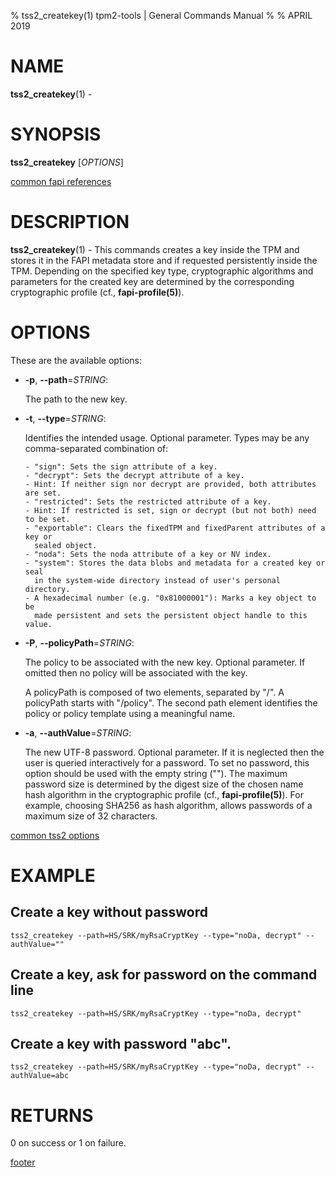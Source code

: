 % tss2_createkey(1) tpm2-tools | General Commands Manual
%
% APRIL 2019

# NAME

**tss2_createkey**(1) -

# SYNOPSIS

**tss2_createkey** [*OPTIONS*]

[common fapi references](common/tss2-fapi-references.md)

# DESCRIPTION

**tss2_createkey**(1) - This commands creates a key inside the TPM and stores it
in the FAPI metadata store and if requested
persistently inside the TPM. Depending on the  specified key type, cryptographic
algorithms and parameters for the created key are determined by the
corresponding cryptographic profile (cf., **fapi-profile(5)**).

# OPTIONS

These are the available options:

  * **-p**, **\--path**=_STRING_:

    The path to the new key.

  * **-t**, **\--type**=_STRING_:

    Identifies the intended usage. Optional parameter.
    Types may be any comma-separated combination of:

        - "sign": Sets the sign attribute of a key.
        - "decrypt": Sets the decrypt attribute of a key.
        - Hint: If neither sign nor decrypt are provided, both attributes are set.
        - "restricted": Sets the restricted attribute of a key.
        - Hint: If restricted is set, sign or decrypt (but not both) need to be set.
        - "exportable": Clears the fixedTPM and fixedParent attributes of a key or
          sealed object.
        - "noda": Sets the noda attribute of a key or NV index.
        - "system": Stores the data blobs and metadata for a created key or seal
          in the system-wide directory instead of user's personal directory.
        - A hexadecimal number (e.g. "0x81000001"): Marks a key object to be
          made persistent and sets the persistent object handle to this value.

  * **-P**, **\--policyPath**=_STRING_:

    The policy to be associated with the new key. Optional parameter. If omitted
    then no policy will be associated with the key.

    A policyPath is composed of two elements, separated by "/". A policyPath
    starts with "/policy". The second path element identifies the policy
    or policy template using a meaningful name.

  * **-a**, **\--authValue**=_STRING_:

    The new UTF-8 password. Optional parameter. If it is neglected then the user
    is queried interactively for a password. To set no password, this option
    should be used with the empty string (""). The maximum password size is
    determined by the digest size of the chosen name hash algorithm in the
    cryptographic profile (cf., **fapi-profile(5)**). For example, choosing
    SHA256 as hash algorithm, allows passwords of a maximum size of 32
    characters.

[common tss2 options](common/tss2-options.md)

# EXAMPLE

## Create a key without password
```
tss2_createkey --path=HS/SRK/myRsaCryptKey --type="noDa, decrypt" --authValue=""
```

## Create a key, ask for password on the command line
```
tss2_createkey --path=HS/SRK/myRsaCryptKey --type="noDa, decrypt"
```

## Create a key with password "abc".
```
tss2_createkey --path=HS/SRK/myRsaCryptKey --type="noDa, decrypt" --authValue=abc
```

# RETURNS

0 on success or 1 on failure.

[footer](common/footer.md)
